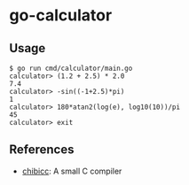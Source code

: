 # go-calculator

## Usage

```
$ go run cmd/calculator/main.go
calculator> (1.2 + 2.5) * 2.0
7.4
calculator> -sin((-1+2.5)*pi)
1
calculator> 180*atan2(log(e), log10(10))/pi
45
calculator> exit
```

## References

* [chibicc](https://github.com/rui314/chibicc): A small C compiler